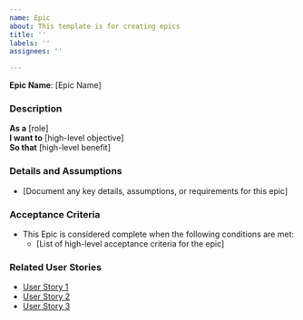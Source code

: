 ```yaml
---
name: Epic
about: This template is for creating epics
title: ''
labels: ''
assignees: ''

---
```


**Epic Name**: [Epic Name]

### Description
**As a** [role]  
**I want to** [high-level objective]  
**So that** [high-level benefit]  

### Details and Assumptions
* [Document any key details, assumptions, or requirements for this epic]

### Acceptance Criteria
* This Epic is considered complete when the following conditions are met:
  - [List of high-level acceptance criteria for the epic]

### Related User Stories
- [User Story 1](#issue-number)
- [User Story 2](#issue-number)
- [User Story 3](#issue-number)
